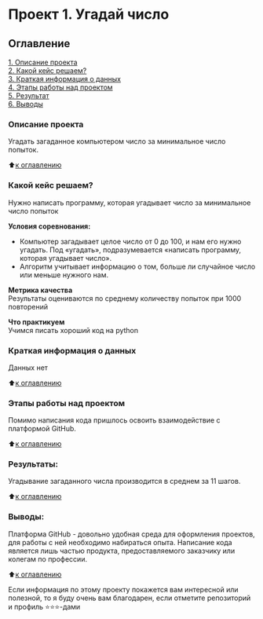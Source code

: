# Проект 1. Угадай число

## Оглавление  
[1. Описание проекта](https://github.com/s1454/sf_data_science/tree/main/unit1.project1/README.md#Описание-проекта)  
[2. Какой кейс решаем?](https://github.com/s1454/sf_data_science/tree/main/unit1.project1/README.md#Какой-кейс-решаем)  
[3. Краткая информация о данных](https://github.com/s1454/sf_data_science/tree/main/unit1.project1/README.md#Краткая-информация-о-данных)  
[4. Этапы работы над проектом](https://github.com/s1454/sf_data_science/tree/main/unit1.project1/README.md#Этапы-работы-над-проектом)  
[5. Результат](https://github.com/s1454/sf_data_science/tree/main/unit1.project1/README.md#Результат)    
[6. Выводы](https://github.com/s1454/sf_data_science/tree/main/unit1.project1/README.md#Выводы) 
### Описание проекта    
Угадать загаданное компьютером число за минимальное число попыток.

:arrow_up:[к оглавлению](https://github.com/s1454/sf_data_science/tree/main/unit1.project1/README.md#Оглавление_)


### Какой кейс решаем?    
Нужно написать программу, которая угадывает число за минимальное число попыток

**Условия соревнования:**  
- Компьютер загадывает целое число от 0 до 100, и нам его нужно угадать. Под «угадать», подразумевается «написать программу, которая угадывает число».
- Алгоритм учитывает информацию о том, больше ли случайное число или меньше нужного нам.

**Метрика качества**     
Результаты оцениваются по среднему количеству попыток при 1000 повторений

**Что практикуем**     
Учимся писать хороший код на python


### Краткая информация о данных
Данных нет 

  
:arrow_up:[к оглавлению](https://github.com/s1454/sf_data_science/tree/main/unit1.project1/README.md#Оглавление_)


### Этапы работы над проектом  
Помимо написания кода пришлось освоить взаимодействие с платформой GitHub.

:arrow_up:[к оглавлению](.https://github.com/s1454/sf_data_science/tree/main/unit1.project1/README.md#Оглавление_)


### Результаты:  
Угадывание загаданного числа производится в среднем за 11 шагов.

:arrow_up:[к оглавлению](https://github.com/s1454/sf_data_science/tree/main/unit1.project1/README.md#Оглавление_)


### Выводы:  
Платформа GitHub - довольно удобная среда для оформления проектов, для работы с ней необходимо набираться опыта.
Написание кода является лишь частью продукта, предоставляемого заказчику или колегам по профессии.


:arrow_up:[к оглавлению](https://github.com/s1454/sf_data_science/tree/main/unit1.project1/README.md#Оглавление_)


Если информация по этому проекту покажется вам интересной или полезной, то я буду очень вам благодарен, если отметите репозиторий и профиль ⭐️⭐️⭐️-дами
